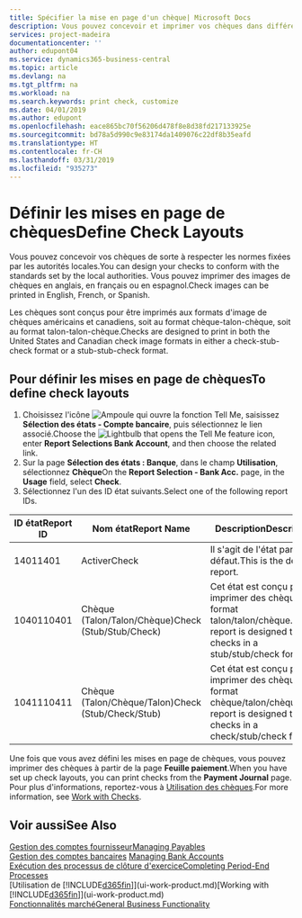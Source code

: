 ```yaml
---
title: Spécifier la mise en page d'un chèque| Microsoft Docs
description: Vous pouvez concevoir et imprimer vos chèques dans différents formats pour respecter des normes.
services: project-madeira
documentationcenter: ''
author: edupont04
ms.service: dynamics365-business-central
ms.topic: article
ms.devlang: na
ms.tgt_pltfrm: na
ms.workload: na
ms.search.keywords: print check, customize
ms.date: 04/01/2019
ms.author: edupont
ms.openlocfilehash: eace865bc70f56206d478f8e8d38fd217133925e
ms.sourcegitcommit: bd78a5d990c9e83174da1409076c22df8b35eafd
ms.translationtype: HT
ms.contentlocale: fr-CH
ms.lasthandoff: 03/31/2019
ms.locfileid: "935273"
---
```

# <a name="define-check-layouts"></a><span data-ttu-id="dc8a1-103">Définir les mises en page de chèques</span><span class="sxs-lookup"><span data-stu-id="dc8a1-103">Define Check Layouts</span></span>
<span data-ttu-id="dc8a1-104">Vous pouvez concevoir vos chèques de sorte à respecter les normes fixées par les autorités locales.</span><span class="sxs-lookup"><span data-stu-id="dc8a1-104">You can design your checks to conform with the standards set by the local authorities.</span></span> <span data-ttu-id="dc8a1-105">Vous pouvez imprimer des images de chèques en anglais, en français ou en espagnol.</span><span class="sxs-lookup"><span data-stu-id="dc8a1-105">Check images can be printed in English, French, or Spanish.</span></span>

<span data-ttu-id="dc8a1-106">Les chèques sont conçus pour être imprimés aux formats d'image de chèques américains et canadiens, soit au format chèque-talon-chèque, soit au format talon-talon-chèque.</span><span class="sxs-lookup"><span data-stu-id="dc8a1-106">Checks are designed to print in both the United States and Canadian check image formats in either a check-stub-check format or a stub-stub-check format.</span></span>

## <a name="to-define-check-layouts"></a><span data-ttu-id="dc8a1-107">Pour définir les mises en page de chèques</span><span class="sxs-lookup"><span data-stu-id="dc8a1-107">To define check layouts</span></span>
1. <span data-ttu-id="dc8a1-108">Choisissez l'icône ![Ampoule qui ouvre la fonction Tell Me](media/ui-search/search_small.png "Dites-moi ce que vous voulez faire"), saisissez **Sélection des états - Compte bancaire**, puis sélectionnez le lien associé.</span><span class="sxs-lookup"><span data-stu-id="dc8a1-108">Choose the ![Lightbulb that opens the Tell Me feature](media/ui-search/search_small.png "Tell me what you want to do") icon, enter **Report Selections Bank Account**, and then choose the related link.</span></span>
2. <span data-ttu-id="dc8a1-109">Sur la page **Sélection des états : Banque**, dans le champ **Utilisation**, sélectionnez **Chèque**</span><span class="sxs-lookup"><span data-stu-id="dc8a1-109">On the **Report Selection - Bank Acc.** page, in the **Usage** field, select **Check**.</span></span>
3. <span data-ttu-id="dc8a1-110">Sélectionnez l'un des ID état suivants.</span><span class="sxs-lookup"><span data-stu-id="dc8a1-110">Select one of the following report IDs.</span></span>

| <span data-ttu-id="dc8a1-111">ID état</span><span class="sxs-lookup"><span data-stu-id="dc8a1-111">Report ID</span></span> | <span data-ttu-id="dc8a1-112">Nom état</span><span class="sxs-lookup"><span data-stu-id="dc8a1-112">Report Name</span></span> | <span data-ttu-id="dc8a1-113">Description</span><span class="sxs-lookup"><span data-stu-id="dc8a1-113">Description</span></span> |
| --- | --- | --- |
| <span data-ttu-id="dc8a1-114">1401</span><span class="sxs-lookup"><span data-stu-id="dc8a1-114">1401</span></span> |<span data-ttu-id="dc8a1-115">Activer</span><span class="sxs-lookup"><span data-stu-id="dc8a1-115">Check</span></span> |<span data-ttu-id="dc8a1-116">Il s'agit de l'état par défaut.</span><span class="sxs-lookup"><span data-stu-id="dc8a1-116">This is the default report.</span></span> |
| <span data-ttu-id="dc8a1-117">10401</span><span class="sxs-lookup"><span data-stu-id="dc8a1-117">10401</span></span> |<span data-ttu-id="dc8a1-118">Chèque (Talon/Talon/Chèque)</span><span class="sxs-lookup"><span data-stu-id="dc8a1-118">Check (Stub/Stub/Check)</span></span> |<span data-ttu-id="dc8a1-119">Cet état est conçu pour imprimer des chèques au format talon/talon/chèque.</span><span class="sxs-lookup"><span data-stu-id="dc8a1-119">This report is designed to print checks in a stub/stub/check format.</span></span> |
| <span data-ttu-id="dc8a1-120">10411</span><span class="sxs-lookup"><span data-stu-id="dc8a1-120">10411</span></span> |<span data-ttu-id="dc8a1-121">Chèque (Talon/Chèque/Talon)</span><span class="sxs-lookup"><span data-stu-id="dc8a1-121">Check (Stub/Check/Stub)</span></span> |<span data-ttu-id="dc8a1-122">Cet état est conçu pour imprimer des chèques au format chèque/talon/chèque.</span><span class="sxs-lookup"><span data-stu-id="dc8a1-122">This report is designed to print checks in a check/stub/check format.</span></span> |

<span data-ttu-id="dc8a1-123">Une fois que vous avez défini les mises en page de chèques, vous pouvez imprimer des chèques à partir de la page **Feuille paiement**.</span><span class="sxs-lookup"><span data-stu-id="dc8a1-123">When you have set up check layouts, you can print checks from the **Payment Journal** page.</span></span> <span data-ttu-id="dc8a1-124">Pour plus d'informations, reportez-vous à [Utilisation des chèques](payables-how-work-checks.md).</span><span class="sxs-lookup"><span data-stu-id="dc8a1-124">For more information, see [Work with Checks](payables-how-work-checks.md).</span></span>

## <a name="see-also"></a><span data-ttu-id="dc8a1-125">Voir aussi</span><span class="sxs-lookup"><span data-stu-id="dc8a1-125">See Also</span></span>
[<span data-ttu-id="dc8a1-126">Gestion des comptes fournisseur</span><span class="sxs-lookup"><span data-stu-id="dc8a1-126">Managing Payables</span></span>](payables-manage-payables.md)  
<span data-ttu-id="dc8a1-127">[Gestion des comptes bancaires](bank-manage-bank-accounts.md) </span><span class="sxs-lookup"><span data-stu-id="dc8a1-127">[Managing Bank Accounts](bank-manage-bank-accounts.md) </span></span>  
[<span data-ttu-id="dc8a1-128">Exécution des processus de clôture d'exercice</span><span class="sxs-lookup"><span data-stu-id="dc8a1-128">Completing Period-End Processes</span></span>](year-how-complete-period-end-processes.md)  
<span data-ttu-id="dc8a1-129">[Utilisation de [!INCLUDE[d365fin](includes/d365fin_md.md)]](ui-work-product.md)</span><span class="sxs-lookup"><span data-stu-id="dc8a1-129">[Working with [!INCLUDE[d365fin](includes/d365fin_md.md)]](ui-work-product.md)</span></span>  
[<span data-ttu-id="dc8a1-130">Fonctionnalités marché</span><span class="sxs-lookup"><span data-stu-id="dc8a1-130">General Business Functionality</span></span>](ui-across-business-areas.md)
